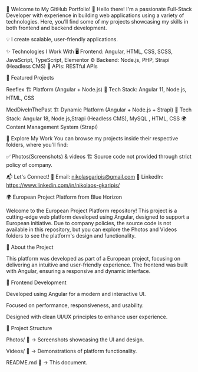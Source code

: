 🚀 Welcome to My GitHub Portfolio! 👋 Hello there! I'm a passionate Full-Stack Developer with experience in building web applications using a variety of technologies. Here, you’ll find some of my projects showcasing my skills in both frontend and backend development.

💡 I create scalable, user-friendly applications.

✨ Technologies I Work With 🖥 Frontend: Angular, HTML, CSS, SCSS, JavaScript, TypeScript, Elementor ⚙️ Backend: Node.js, PHP, Strapi (Headless CMS) 🔗 APIs: RESTful APIs

🌟 Featured Projects

Reeflex 🏗 Platform (Angular + Node.js) 📌 Tech Stack: Angular 11, Node.js, HTML, CSS

MedDiveInThePast 🏗 Dynamic Platform (Angular + Node.js + Strapi) 📌 Tech Stack: Angular 18, Node.js,Strapi (Headless CMS), MySQL , HTML, CSS 🌍 Content Management System (Strapi)

📂 Explore My Work You can browse my projects inside their respective folders, where you'll find:

✅ Photos(Screenshots) & videos 🏗 Source code not provided through strict policy of company.

📬 Let's Connect! 📧 Email: nikolasgaripis@gmail.com 💼 LinkedIn: https://www.linkedin.com/in/nikolaos-gkaripis/





🌍 European Project Platform from Blue Horizon

Welcome to the European Project Platform repository! This project is a cutting-edge web platform developed using Angular, designed to support a European initiative. Due to company policies, the source code is not available in this repository, but you can explore the Photos and Videos folders to see the platform's design and functionality.

🚀 About the Project

This platform was developed as part of a European project, focusing on delivering an intuitive and user-friendly experience. The frontend was built with Angular, ensuring a responsive and dynamic interface.

🎨 Frontend Development

Developed using Angular for a modern and interactive UI.

Focused on performance, responsiveness, and usability.

Designed with clean UI/UX principles to enhance user experience.

📂 Project Structure

Photos/ 📸 → Screenshots showcasing the UI and design.

Videos/ 🎥 → Demonstrations of platform functionality.

README.md 📜 → This document.
